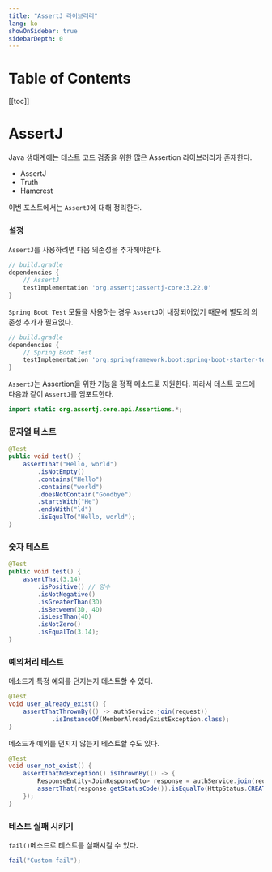```yaml
---
title: "AssertJ 라이브러리"
lang: ko
showOnSidebar: true
sidebarDepth: 0
---
```


# Table of Contents
[[toc]]

# AssertJ
Java 생태계에는 테스트 코드 검증을 위한 많은 Assertion 라이브러리가 존재한다. 

- AssertJ
- Truth
- Hamcrest

이번 포스트에서는 `AssertJ`에 대해 정리한다.

### 설정
`AssertJ`를 사용하려면 다음 의존성을 추가해야한다.
``` groovy
// build.gradle
dependencies {
    // AssertJ
    testImplementation 'org.assertj:assertj-core:3.22.0'
}
```
`Spring Boot Test` 모듈을 사용하는 경우 `AssertJ`이 내장되어있기 때문에 별도의 의존성 추가가 필요없다.
``` groovy
// build.gradle
dependencies {
    // Spring Boot Test
    testImplementation 'org.springframework.boot:spring-boot-starter-test'
}
```

`AssertJ`는 Assertion을 위한 기능을 정적 메소드로 지원한다. 따라서 테스트 코드에 다음과 같이 `AssertJ`를 임포트한다.
``` java
import static org.assertj.core.api.Assertions.*;
```

### 문자열 테스트
``` java
@Test
public void test() {
    assertThat("Hello, world")
        .isNotEmpty() 
        .contains("Hello")
        .contains("world")
        .doesNotContain("Goodbye")
        .startsWith("He")
        .endsWith("ld")
        .isEqualTo("Hello, world");
}
```

### 숫자 테스트
``` java
@Test
public void test() {
    assertThat(3.14)
        .isPositive() // 양수
        .isNotNegative()
        .isGreaterThan(3D)
        .isBetween(3D, 4D)
        .isLessThan(4D)
        .isNotZero()
        .isEqualTo(3.14);
}
```

### 예외처리 테스트
메소드가 특정 예외를 던지는지 테스트할 수 있다.
``` java
@Test
void user_already_exist() {
    assertThatThrownBy(() -> authService.join(request))
            .isInstanceOf(MemberAlreadyExistException.class);
}
```
메소드가 예외를 던지지 않는지 테스트할 수도 있다.
``` java
@Test
void user_not_exist() {
    assertThatNoException().isThrownBy(() -> {
        ResponseEntity<JoinResponseDto> response = authService.join(request);
        assertThat(response.getStatusCode()).isEqualTo(HttpStatus.CREATED);
    });
}
```

### 테스트 실패 시키기
`fail()`메소드로 테스트를 실패시킬 수 있다.
``` java
fail("Custom fail");
```